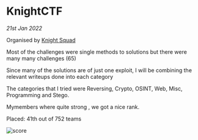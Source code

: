 # KnightCTF

<em>21st Jan 2022 </em>

Organised by [Knight Squad](https://knightsquad.org/)

Most of the challenges were single methods to solutions but there were many many challenges (65)

Since many of the solutions are of just one exploit, I will be combining the relevant writeups done into each category

The categories that I tried were Reversing, Crypto, OSINT, Web, Misc, Programming and Stego.

Mymembers where quite strong , we got a nice rank.

Placed: 41th out of 752 teams

![score](./images/cert.jpg)
